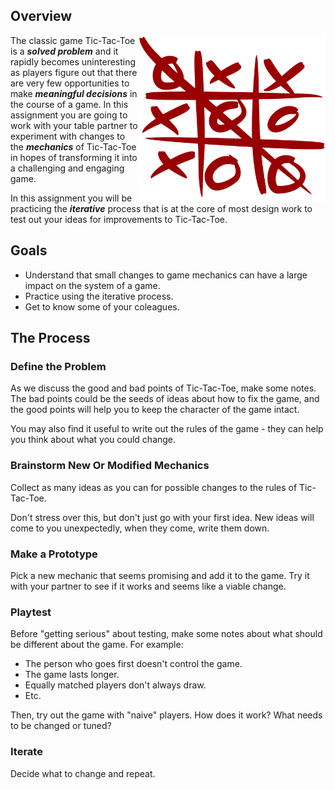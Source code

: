 ## Overview

<img src="assets/tic-tac-toe.svg" width="300px" align="right">

The classic game Tic-Tac-Toe is a ***solved problem*** and it rapidly becomes uninteresting as players figure out that there are very few opportunities to make ***meaningful decisions*** in the course of a game. In this assignment you are going to work with your table partner to experiment with changes to the ***mechanics*** of Tic-Tac-Toe in hopes of transforming it into a challenging and engaging game.

In this assignment you will be practicing the ***iterative*** process that is at the core of most design work to test out your ideas for improvements to Tic-Tac-Toe.

## Goals
* Understand that small changes to game mechanics can have a large impact on the system of a game.
* Practice using the iterative process.
* Get to know some of your coleagues.

## The Process

### Define the Problem

As we discuss the good and bad points of Tic-Tac-Toe, make some notes. The bad points could be the seeds of ideas about how to fix the game, and the good points will help you to keep the character of the game intact.

You may also find it useful to write out the rules of the game - they can help you think about what you could change.

### Brainstorm New Or Modified Mechanics

Collect as many ideas as you can for possible changes to the rules of Tic-Tac-Toe.

Don't stress over this, but don't just go with your first idea. New ideas will come to you unexpectedly, when they come, write them down.

### Make a Prototype

Pick a new mechanic that seems promising and add it to the game. Try it with your partner to see if it works and seems like a viable change.

### Playtest

Before "getting serious" about testing, make some notes about what should be different about the game. For example:
- The person who goes first doesn't control the game.
- The game lasts longer.
- Equally matched players don't always draw.
- Etc.

Then, try out the game with "naive" players. How does it work? What needs to be changed or tuned?

### Iterate

Decide what to change and repeat.

<!--

## Understand the Mechanics

1. Develop a common understanding of the rules of Tic-Tac-Toe - I'll write them on the board, but you should also be reconding them in your notes.
1. Why is Tic-Tac-Toe a "solved problem?"
1. What changes could we make to make the game more engaging and challenging - to increase the "meaningfulness" of the player's decisions?

Then discuss why Tic-Tac-Toe always ends in a draw for most players. Have the class brainstorm what they might modify in order to change the game: the grid size and shape, the number of players, the winning conditions, the things you can do on a turn, etc.

## Modify!
Pairs of students try to redesign the game in order to increase the space of possibility of the game – to make it more interesting to play than the “solved problem” of classic Tic-Tac-Toe.

As they design, have them change as little as possible – one, two, or three rules at the most. They should follow the iterative process of making small changes, playing their modified version, analyzing how they affected the game, and then redesigning again.

Finally, groups can share their modifications with the class, and what did and didn’t work. If there are too many groups for everyone to share, then pairs of groups can play each others’ games and discuss. -->

